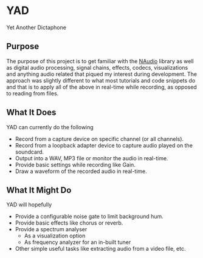 # YAD
Yet Another Dictaphone

## Purpose
The purpose of this project is to get familiar with the [NAudio](https://github.com/naudio/NAudio) library as well as digital audio processing, signal chains, effects, codecs, visualizations and anything audio related that piqued my interest during development.
The approach was slightly different to what most tutorials and code snippets do and that is to apply all of the above in real-time while recording, as opposed to reading from files.

## What It Does
YAD can currently do the following
* Record from a capture device on specific channel (or all channels).
* Record from a loopback adapter device to capture audio played on the soundcard.
* Output into a WAV, MP3 file or monitor the audio in real-time.
* Provide basic settings while recording like Gain.
* Draw a waveform of the recorded audio in real-time.

## What It Might Do
YAD will hopefully
* Provide a configurable noise gate to limit background hum.
* Provide basic effects like chorus or reverb.
* Provide a spectrum analyser
  * As a visualization option
  * As frequency analyzer for an in-built tuner
* Other simple useful tasks like extracting audio from a video file, etc.
